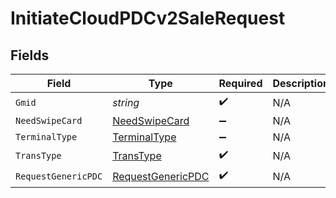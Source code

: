 # InitiateCloudPDCv2SaleRequest


## Fields

| Field                                                         | Type                                                          | Required                                                      | Description                                                   |
| ------------------------------------------------------------- | ------------------------------------------------------------- | ------------------------------------------------------------- | ------------------------------------------------------------- |
| `Gmid`                                                        | *string*                                                      | :heavy_check_mark:                                            | N/A                                                           |
| `NeedSwipeCard`                                               | [NeedSwipeCard](../../Models/Shared/NeedSwipeCard.md)         | :heavy_minus_sign:                                            | N/A                                                           |
| `TerminalType`                                                | [TerminalType](../../Models/Shared/TerminalType.md)           | :heavy_minus_sign:                                            | N/A                                                           |
| `TransType`                                                   | [TransType](../../Models/Shared/TransType.md)                 | :heavy_check_mark:                                            | N/A                                                           |
| `RequestGenericPDC`                                           | [RequestGenericPDC](../../Models/Shared/RequestGenericPDC.md) | :heavy_check_mark:                                            | N/A                                                           |
